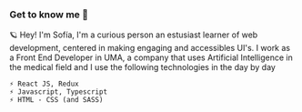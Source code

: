 ### Get to know me 🔭

🪐 Hey! I'm Sofía, I'm a curious person an estusiast learner of web development, centered in making engaging and accessibles UI's.
    I work as a Front End Developer in UMA, a company that uses Artificial Intelligence in the medical field and I use the 
    following technologies in the day by day 

    ⚡ React JS, Redux
    ⚡ Javascript, Typescript
    ⚡ HTML - CSS (and SASS)

